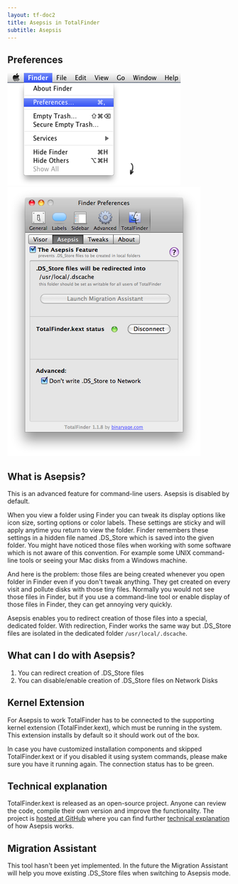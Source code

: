 ```yaml
---
layout: tf-doc2
title: Asepsis in TotalFinder
subtitle: Asepsis
---
```


<div class="doc-side">
    <div class="doc-side-inner">
        <h2>Preferences</h2>
        <img src="/images/preferences-menu.png" class="doc-pref-menu">
        <img src="/images/pref-asepsis.png" class="doc-pref">
    </div>
</div>

## What is Asepsis?

This is an advanced feature for command-line users. Asepsis is disabled by default.

When you view a folder using Finder you can tweak its display options like icon size, sorting options or color labels. These settings are sticky and will apply anytime you return to view the folder. Finder remembers these settings in a hidden file named .DS_Store which is saved into the given folder. You might have noticed those files when working with some software which is not aware of this convention. For example some UNIX command-line tools or seeing your Mac disks from a Windows machine.

And here is the problem: those files are being created whenever you open folder in Finder even if you don't tweak anything. They get created on every visit and pollute disks with those tiny files. Normally you would not see those files in Finder, but if you use a command-line tool or enable display of those files in Finder, they can get annoying very quickly.

Asepsis enables you to redirect creation of those files into a special, dedicated folder. With redirection, Finder works the same way but .DS_Store files are isolated in the dedicated folder `/usr/local/.dscache`.

## What can I do with Asepsis?

1. You can redirect creation of .DS_Store files
2. You can disable/enable creation of .DS_Store files on Network Disks

## Kernel Extension

For Asepsis to work TotalFinder has to be connected to the supporting kernel extension (TotalFinder.kext), which must be running in the system. This extension installs by default so it should work out of the box.

In case you have customized installation components and skipped TotalFinder.kext or if you disabled it using system commands, please make sure you have it running again. The connection status has to be green.

## Technical explanation

TotalFinder.kext is released as an open-source project. Anyone can review the code, compile their own version and improve the functionality. The project is [hosted at GitHub](http://github.com/binaryage/totalfinder-kext) where you can find further [technical explanation](http://github.com/binaryage/totalfinder-kext) of how Asepsis works. 

## Migration Assistant

This tool hasn't been yet implemented. In the future the Migration Assistant will help you move existing .DS_Store files when switching to Asepsis mode.